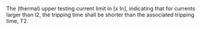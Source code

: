 The (thermal) upper testing current limit in [x In], indicating that for currents larger than I2, the tripping time shall be shorter than the associated tripping time, T2.